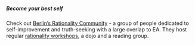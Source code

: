 ##### Become your best self
Check out [Berlin’s Rationality Community](http://lesswrong.de/) - a group of people dedicated to self-improvement and truth-seeking with a large overlap to EA. They host regular [rationality workshops](https://www.meetup.com/LessWrong-Rationality-WaitButWhy-SlateStarCodex-Berlin/), a dojo and a reading group.
